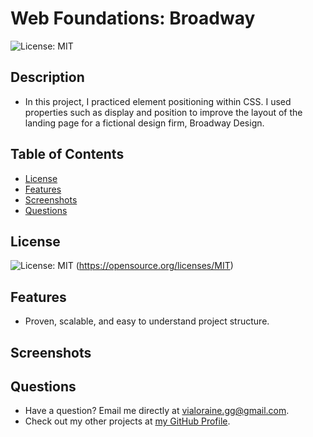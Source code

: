 # Web Foundations: Broadway

![License: MIT](https://img.shields.io/badge/License-MIT-yellow.svg)

## Description

- In this project, I practiced element positioning within CSS. I used properties such as display and position to improve the layout of the landing page for a fictional design firm, Broadway Design.

## Table of Contents

- [License](#license)
- [Features](#features)
- [Screenshots](#screenshots)
- [Questions](#questions)

## License

![License: MIT](https://img.shields.io/badge/License-MIT-yellow.svg)
(https://opensource.org/licenses/MIT)

## Features

- Proven, scalable, and easy to understand project structure.

## Screenshots

## Questions

- Have a question? Email me directly at vialoraine.gg@gmail.com.
- Check out my other projects at [my GitHub Profile](https://github.com/vialoraine).
